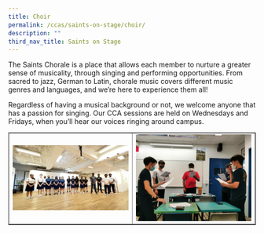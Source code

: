 ```yaml
---
title: Choir
permalink: /ccas/saints-on-stage/choir/
description: ""
third_nav_title: Saints on Stage
---
```

<p>The Saints Chorale is a place that allows each member to nurture a greater sense of musicality, through singing and performing opportunities. From sacred to jazz, German to Latin, chorale music covers different music genres and languages, and we&rsquo;re here to experience them all!</p>
<p>Regardless of having a musical background or not, we welcome anyone that has a passion for singing. Our CCA sessions are held on Wednesdays and Fridays, when you&rsquo;ll hear our voices ringing around campus.</p>
<table style="border-collapse: collapse; width: 100%;" border="1">
<tbody>
<tr>
<td style="width: 50%;"><img src="/images/ch1.jpg"></td>
<td style="width: 50%;"><img src="/images/ch2.jpg"></td>
</tr>
</tbody>
</table>